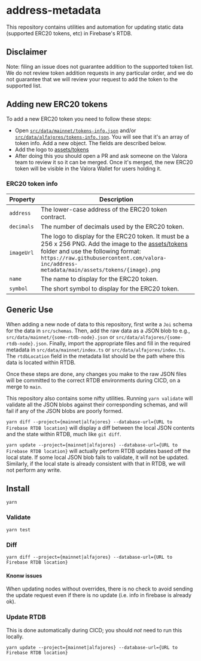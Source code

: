 # address-metadata

This repository contains utilities and automation for updating static data (supported ERC20 tokens, etc) in Firebase's RTDB.

## Disclaimer

Note: filing an issue does not guarantee addition to the supported token list.
We do not review token addition requests in any particular order, and we do not
guarantee that we will review your request to add the token to the supported list.

## Adding new ERC20 tokens

To add a new ERC20 token you need to follow these steps:

- Open [`src/data/mainnet/tokens-info.json`](src/data/mainnet/tokens-info.json) and/or [`src/data/alfajores/tokens-info.json`](src/data/alfajores/tokens-info.json). You will see that it's an array of token info. Add a new object. The fields are described below.
- Add the logo to [assets/tokens](./assets/tokens)
- After doing this you should open a PR and ask someone on the Valora team to review it so it can be merged. Once it's merged, the new ERC20 token will be visible in the Valora Wallet for users holding it.

### ERC20 token info

| Property   | Description                                                                                                                                                                                                                                                  |
| ---------- | ------------------------------------------------------------------------------------------------------------------------------------------------------------------------------------------------------------------------------------------------------------ |
| `address`  | The lower-case address of the ERC20 token contract.                                                                                                                                                                                                          |
| `decimals` | The number of decimals used by the ERC20 token.                                                                                                                                                                                                              |
| `imageUrl` | The logo to display for the ERC20 token. It must be a 256 x 256 PNG. Add the image to the [assets/tokens](assets/tokens) folder and use the following format: `https://raw.githubusercontent.com/valora-inc/address-metadata/main/assets/tokens/{image}.png` |
| `name`     | The name to display for the ERC20 token.                                                                                                                                                                                                                     |
| `symbol`   | The short symbol to display for the ERC20 token.                                                                                                                                                                                                             |

## Generic Use

When adding a new node of data to this repository, first write a `Joi` schema for the data in `src/schemas`.
Then, add the raw data as a JSON blob to e.g., `src/data/mainnet/{some-rtdb-node}.json` or `src/data/alfajores/{some-rtdb-node}.json`. Finally, import the appropriate files and fill in the required metadata
in `src/data/mainnet/index.ts` or `src/data/alfajores/index.ts`. The `rtdbLocation` field in the metadata list
should be the path where this data is located within RTDB.

Once these steps are done, any changes you make to the raw JSON files will be committed to the correct RTDB
environments during CICD, on a merge to `main`.

This repository also contains some nifty utilities. Running `yarn validate` will validate all the JSON blobs against
their corresponding schemas, and will fail if any of the JSON blobs are poorly formed.

`yarn diff --project={mainnet|alfajores} --database-url={URL to Firebase RTDB location}` will display a
diff between the local JSON contents and the state within RTDB, much like `git diff`.

`yarn update --project={mainnet|alfajores} --database-url={URL to Firebase RTDB location}` will actually perform
RTDB updates based off the local state. If some local JSON blob fails to validate, it will not be updated.
Similarly, if the local state is already consistent with that in RTDB, we will not perform any write.

## Install

```
yarn
```

### Validate

```
yarn test
```

### Diff

```
yarn diff --project={mainnet|alfajores} --database-url={URL to Firebase RTDB location}
```

#### Knonw issues

When updating nodes without overrides, there is no check to avoid sending the update request even if there is no update (i.e. info in firebase is already ok).

### Update RTDB

This is done automatically during CICD; you should _not_ need to run this locally.

```
yarn update --project={mainnet|alfajores} --database-url={URL to Firebase RTDB location}
```
